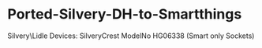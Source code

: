 # Ported-Silvery-DH-to-Smartthings
Silvery\Lidle Devices:
SilveryCrest ModelNo HG06338 (Smart only Sockets)

